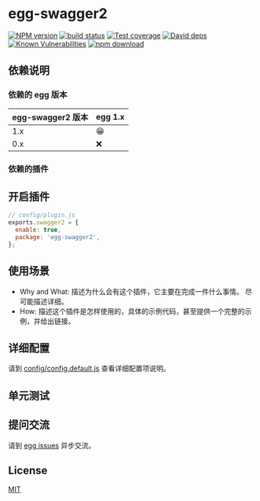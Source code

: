 # egg-swagger2

[![NPM version][npm-image]][npm-url]
[![build status][travis-image]][travis-url]
[![Test coverage][codecov-image]][codecov-url]
[![David deps][david-image]][david-url]
[![Known Vulnerabilities][snyk-image]][snyk-url]
[![npm download][download-image]][download-url]

[npm-image]: https://img.shields.io/npm/v/egg-swagger2.svg?style=flat-square
[npm-url]: https://npmjs.org/package/egg-swagger2
[travis-image]: https://img.shields.io/travis/eggjs/egg-swagger2.svg?style=flat-square
[travis-url]: https://travis-ci.org/eggjs/egg-swagger2
[codecov-image]: https://img.shields.io/codecov/c/github/eggjs/egg-swagger2.svg?style=flat-square
[codecov-url]: https://codecov.io/github/eggjs/egg-swagger2?branch=master
[david-image]: https://img.shields.io/david/eggjs/egg-swagger2.svg?style=flat-square
[david-url]: https://david-dm.org/eggjs/egg-swagger2
[snyk-image]: https://snyk.io/test/npm/egg-swagger2/badge.svg?style=flat-square
[snyk-url]: https://snyk.io/test/npm/egg-swagger2
[download-image]: https://img.shields.io/npm/dm/egg-swagger2.svg?style=flat-square
[download-url]: https://npmjs.org/package/egg-swagger2

<!--
Description here.
-->

## 依赖说明

### 依赖的 egg 版本

egg-swagger2 版本 | egg 1.x
--- | ---
1.x | 😁
0.x | ❌

### 依赖的插件
<!--

如果有依赖其它插件，请在这里特别说明。如

- security
- multipart

-->

## 开启插件

```js
// config/plugin.js
exports.swagger2 = {
  enable: true,
  package: 'egg-swagger2',
};
```

## 使用场景

- Why and What: 描述为什么会有这个插件，它主要在完成一件什么事情。
尽可能描述详细。
- How: 描述这个插件是怎样使用的，具体的示例代码，甚至提供一个完整的示例，并给出链接。

## 详细配置

请到 [config/config.default.js](config/config.default.js) 查看详细配置项说明。

## 单元测试

<!-- 描述如何在单元测试中使用此插件，例如 schedule 如何触发。无则省略。-->

## 提问交流

请到 [egg issues](https://github.com/eggjs/egg/issues) 异步交流。

## License

[MIT](LICENSE)
